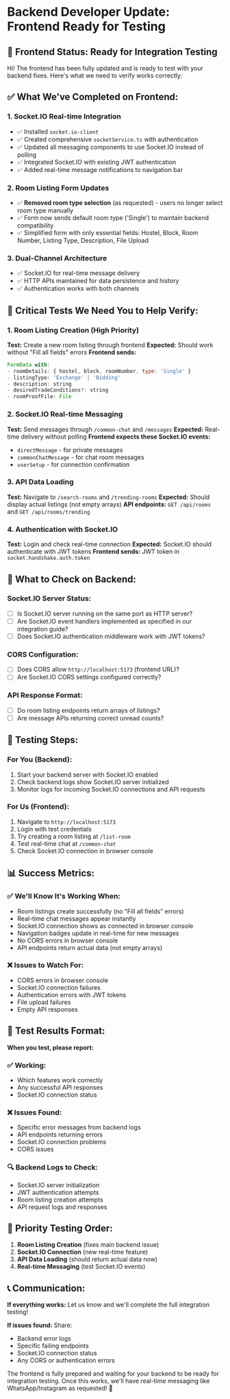 # Backend Developer Update: Frontend Ready for Testing

## 🎯 Frontend Status: Ready for Integration Testing

Hi! The frontend has been fully updated and is ready to test with your backend fixes. Here's what we need to verify works correctly:

## ✅ What We've Completed on Frontend:

### **1. Socket.IO Real-time Integration**
- ✅ Installed `socket.io-client` 
- ✅ Created comprehensive `socketService.ts` with authentication
- ✅ Updated all messaging components to use Socket.IO instead of polling
- ✅ Integrated Socket.IO with existing JWT authentication
- ✅ Added real-time message notifications to navigation bar

### **2. Room Listing Form Updates**
- ✅ **Removed room type selection** (as requested) - users no longer select room type manually
- ✅ Form now sends default room type ('Single') to maintain backend compatibility
- ✅ Simplified form with only essential fields: Hostel, Block, Room Number, Listing Type, Description, File Upload

### **3. Dual-Channel Architecture**
- ✅ Socket.IO for real-time message delivery
- ✅ HTTP APIs maintained for data persistence and history
- ✅ Authentication works with both channels

## 🧪 Critical Tests We Need You to Help Verify:

### **1. Room Listing Creation (High Priority)**
**Test:** Create a new room listing through frontend
**Expected:** Should work without "Fill all fields" errors
**Frontend sends:**
```javascript
FormData with:
- roomDetails: { hostel, block, roomNumber, type: 'Single' }
- listingType: 'Exchange' | 'Bidding'  
- description: string
- desiredTradeConditions?: string
- roomProofFile: File
```

### **2. Socket.IO Real-time Messaging**
**Test:** Send messages through `/common-chat` and `/messages`
**Expected:** Real-time delivery without polling
**Frontend expects these Socket.IO events:**
- `directMessage` - for private messages
- `commonChatMessage` - for chat room messages
- `userSetup` - for connection confirmation

### **3. API Data Loading**
**Test:** Navigate to `/search-rooms` and `/trending-rooms`
**Expected:** Should display actual listings (not empty arrays)
**API endpoints:** `GET /api/rooms` and `GET /api/rooms/trending`

### **4. Authentication with Socket.IO**
**Test:** Login and check real-time connection
**Expected:** Socket.IO should authenticate with JWT tokens
**Frontend sends:** JWT token in `socket.handshake.auth.token`

## 🔧 What to Check on Backend:

### **Socket.IO Server Status:**
- [ ] Is Socket.IO server running on the same port as HTTP server?
- [ ] Are Socket.IO event handlers implemented as specified in our integration guide?
- [ ] Does Socket.IO authentication middleware work with JWT tokens?

### **CORS Configuration:**
- [ ] Does CORS allow `http://localhost:5173` (frontend URL)?
- [ ] Are Socket.IO CORS settings configured correctly?

### **API Response Format:**
- [ ] Do room listing endpoints return arrays of listings?
- [ ] Are message APIs returning correct unread counts?

## 🚀 Testing Steps:

### **For You (Backend):**
1. Start your backend server with Socket.IO enabled
2. Check backend logs show Socket.IO server initialized
3. Monitor logs for incoming Socket.IO connections and API requests

### **For Us (Frontend):**
1. Navigate to `http://localhost:5173`
2. Login with test credentials
3. Try creating a room listing at `/list-room`
4. Test real-time chat at `/common-chat` 
5. Check Socket.IO connection in browser console

## 📊 Success Metrics:

### **✅ We'll Know It's Working When:**
- Room listings create successfully (no "Fill all fields" errors)
- Real-time chat messages appear instantly
- Socket.IO connection shows as connected in browser console
- Navigation badges update in real-time for new messages
- No CORS errors in browser console
- API endpoints return actual data (not empty arrays)

### **❌ Issues to Watch For:**
- CORS errors in browser console
- Socket.IO connection failures
- Authentication errors with JWT tokens
- File upload failures
- Empty API responses

## 📝 Test Results Format:

**When you test, please report:**

### **✅ Working:**
- Which features work correctly
- Any successful API responses
- Socket.IO connection status

### **❌ Issues Found:**
- Specific error messages from backend logs
- API endpoints returning errors
- Socket.IO connection problems
- CORS issues

### **🔍 Backend Logs to Check:**
- Socket.IO server initialization
- JWT authentication attempts
- Room listing creation attempts
- API request logs and responses

## 🎯 Priority Testing Order:

1. **Room Listing Creation** (fixes main backend issue)
2. **Socket.IO Connection** (new real-time feature)
3. **API Data Loading** (should return actual data now)
4. **Real-time Messaging** (test Socket.IO events)

## 📞 Communication:

**If everything works:** Let us know and we'll complete the full integration testing!

**If issues found:** Share:
- Backend error logs
- Specific failing endpoints  
- Socket.IO connection status
- Any CORS or authentication errors

The frontend is fully prepared and waiting for your backend to be ready for integration testing. Once this works, we'll have real-time messaging like WhatsApp/Instagram as requested! 🚀
